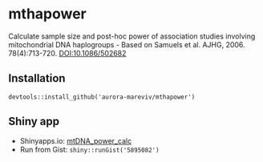 # mthapower
Calculate sample size and post-hoc power of association studies involving mitochondrial DNA haplogroups - Based on Samuels et al. AJHG, 2006. 78(4):713-720. [DOI:10.1086/502682](https://www.ncbi.nlm.nih.gov/pmc/PMC1424681)

## Installation
`devtools::install_github('aurora-mareviv/mthapower')`

## Shiny app
- Shinyapps.io: [mtDNA_power_calc](https://aurora.shinyapps.io/mtDNA_power_calc/)
- Run from Gist: `shiny::runGist('5895082')`

